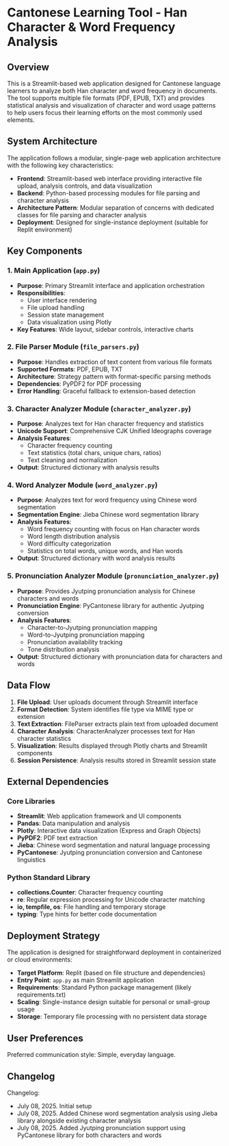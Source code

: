 # Cantonese Learning Tool - Han Character & Word Frequency Analysis

## Overview

This is a Streamlit-based web application designed for Cantonese language learners to analyze both Han character and word frequency in documents. The tool supports multiple file formats (PDF, EPUB, TXT) and provides statistical analysis and visualization of character and word usage patterns to help users focus their learning efforts on the most commonly used elements.

## System Architecture

The application follows a modular, single-page web application architecture with the following key characteristics:

- **Frontend**: Streamlit-based web interface providing interactive file upload, analysis controls, and data visualization
- **Backend**: Python-based processing modules for file parsing and character analysis
- **Architecture Pattern**: Modular separation of concerns with dedicated classes for file parsing and character analysis
- **Deployment**: Designed for single-instance deployment (suitable for Replit environment)

## Key Components

### 1. Main Application (`app.py`)
- **Purpose**: Primary Streamlit interface and application orchestration
- **Responsibilities**: 
  - User interface rendering
  - File upload handling
  - Session state management
  - Data visualization using Plotly
- **Key Features**: Wide layout, sidebar controls, interactive charts

### 2. File Parser Module (`file_parsers.py`)
- **Purpose**: Handles extraction of text content from various file formats
- **Supported Formats**: PDF, EPUB, TXT
- **Architecture**: Strategy pattern with format-specific parsing methods
- **Dependencies**: PyPDF2 for PDF processing
- **Error Handling**: Graceful fallback to extension-based detection

### 3. Character Analyzer Module (`character_analyzer.py`)
- **Purpose**: Analyzes text for Han character frequency and statistics
- **Unicode Support**: Comprehensive CJK Unified Ideographs coverage
- **Analysis Features**:
  - Character frequency counting
  - Text statistics (total chars, unique chars, ratios)
  - Text cleaning and normalization
- **Output**: Structured dictionary with analysis results

### 4. Word Analyzer Module (`word_analyzer.py`)
- **Purpose**: Analyzes text for word frequency using Chinese word segmentation
- **Segmentation Engine**: Jieba Chinese word segmentation library
- **Analysis Features**:
  - Word frequency counting with focus on Han character words
  - Word length distribution analysis
  - Word difficulty categorization
  - Statistics on total words, unique words, and Han words
- **Output**: Structured dictionary with word analysis results

### 5. Pronunciation Analyzer Module (`pronunciation_analyzer.py`)
- **Purpose**: Provides Jyutping pronunciation analysis for Chinese characters and words
- **Pronunciation Engine**: PyCantonese library for authentic Jyutping conversion
- **Analysis Features**:
  - Character-to-Jyutping pronunciation mapping
  - Word-to-Jyutping pronunciation mapping
  - Pronunciation availability tracking
  - Tone distribution analysis
- **Output**: Structured dictionary with pronunciation data for characters and words

## Data Flow

1. **File Upload**: User uploads document through Streamlit interface
2. **Format Detection**: System identifies file type via MIME type or extension
3. **Text Extraction**: FileParser extracts plain text from uploaded document
4. **Character Analysis**: CharacterAnalyzer processes text for Han character statistics
5. **Visualization**: Results displayed through Plotly charts and Streamlit components
6. **Session Persistence**: Analysis results stored in Streamlit session state

## External Dependencies

### Core Libraries
- **Streamlit**: Web application framework and UI components
- **Pandas**: Data manipulation and analysis
- **Plotly**: Interactive data visualization (Express and Graph Objects)
- **PyPDF2**: PDF text extraction
- **Jieba**: Chinese word segmentation and natural language processing
- **PyCantonese**: Jyutping pronunciation conversion and Cantonese linguistics

### Python Standard Library
- **collections.Counter**: Character frequency counting
- **re**: Regular expression processing for Unicode character matching
- **io, tempfile, os**: File handling and temporary storage
- **typing**: Type hints for better code documentation

## Deployment Strategy

The application is designed for straightforward deployment in containerized or cloud environments:

- **Target Platform**: Replit (based on file structure and dependencies)
- **Entry Point**: `app.py` as main Streamlit application
- **Requirements**: Standard Python package management (likely requirements.txt)
- **Scaling**: Single-instance design suitable for personal or small-group usage
- **Storage**: Temporary file processing with no persistent data storage

## User Preferences

Preferred communication style: Simple, everyday language.

## Changelog

Changelog:
- July 08, 2025. Initial setup
- July 08, 2025. Added Chinese word segmentation analysis using Jieba library alongside existing character analysis
- July 08, 2025. Added Jyutping pronunciation support using PyCantonese library for both characters and words